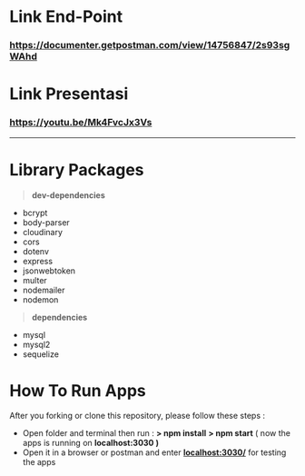 # Link End-Point

### https://documenter.getpostman.com/view/14756847/2s93sgWAhd

# Link Presentasi

### https://youtu.be/Mk4FvcJx3Vs

- - -

# Library Packages

> **dev-dependencies**

* bcrypt
* body-parser
* cloudinary
* cors
* dotenv
* express
* jsonwebtoken
* multer
* nodemailer
* nodemon

> **dependencies**

* mysql
* mysql2
* sequelize

# How To Run Apps

After you forking or clone this repository, please follow these steps :

* Open folder and terminal then run :
**\> npm install**
**\> npm start**
( now the apps is running on **localhost:3030 )**
* Open it in a browser or postman and enter [**localhost:3030/**](localhost:3030) for testing the apps
